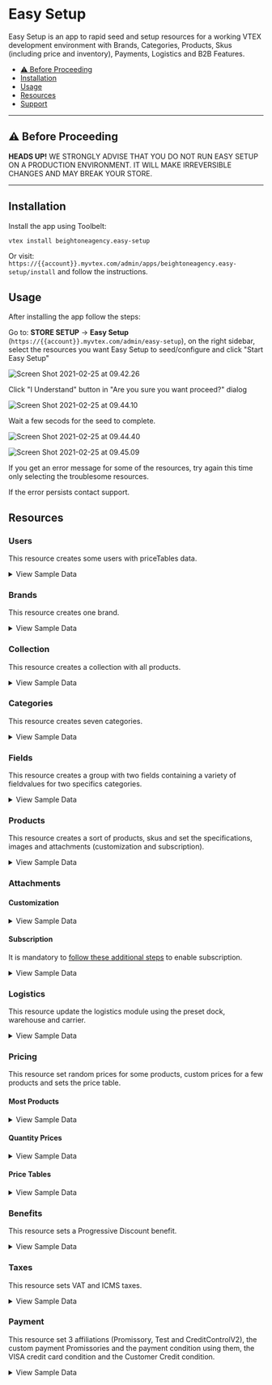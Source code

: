 # Easy Setup

Easy Setup is an app to rapid seed and setup resources for a working VTEX development environment with Brands, Categories, Products, Skus (including price and inventory), Payments, Logistics and B2B Features.

<!-- @import "[TOC]" {cmd="toc" depthFrom=2 depthTo=2 orderedList=false} -->

<!-- code_chunk_output -->

- [:warning: Before Proceeding](#warning-before-proceeding)
- [Installation](#installation)
- [Usage](#usage)
- [Resources](#resources)
- [Support](#support)

<!-- /code_chunk_output -->

---

## :warning: Before Proceeding

**HEADS UP!** WE STRONGLY ADVISE THAT YOU DO NOT RUN EASY SETUP ON A PRODUCTION ENVIRONMENT. IT WILL MAKE IRREVERSIBLE CHANGES AND MAY BREAK YOUR STORE.

---

## Installation

Install the app using Toolbelt:

```sh
vtex install beightoneagency.easy-setup
```

Or visit: `https://{{account}}.myvtex.com/admin/apps/beightoneagency.easy-setup/install` and follow the instructions.

## Usage

After installing the app follow the steps:

Go to: **STORE SETUP** &rarr; **Easy Setup** (`https://{{account}}.myvtex.com/admin/easy-setup`), on the right sidebar, select the resources you want Easy Setup to seed/configure and click "Start Easy Setup"

![Screen Shot 2021-02-25 at 09.42.26](/docs/assets/Screen%20Shot%202021-02-25%20at%2009.42.26.png)

Click "I Understand" button in "Are you sure you want proceed?" dialog

![Screen Shot 2021-02-25 at 09.44.10](/docs/assets/Screen%20Shot%202021-02-25%20at%2009.44.10.png)

Wait a few secods for the seed to complete.

![Screen Shot 2021-02-25 at 09.44.40](/docs/assets/Screen%20Shot%202021-02-25%20at%2009.44.40.png)

![Screen Shot 2021-02-25 at 09.45.09](/docs/assets/Screen%20Shot%202021-02-25%20at%2009.45.09.png)

If you get an error message for some of the resources, try again this time only selecting the troublesome resources.

If the error persists contact support.

## Resources

### Users

This resource creates some users with priceTables data.

<details>
  <summary>View Sample Data</summary>

```
E-mail: john@email.com
PriceTable: platinum

E-mail: steven@email.com
PriceTable: gold

E-mail: chris@email.com
PriceTable: silver
```

</details>

### Brands

This resource creates one brand.

<details>
  <summary>View Sample Data</summary>

```
Name: Brand (9280)
```

</details>

### Collection

This resource creates a collection with all products.

<details>
  <summary>View Sample Data</summary>

```
Name: All
Type: Inclusive
BrandId: 9280 (Brand)
```

</details>

### Categories

This resource creates seven categories.

<details>
  <summary>View Sample Data</summary>

```
Name: Apparel             (9281)
Name: Food and beverage   (9282)
Name: Sporting            (9283)
Name: Agribusiness        (9284)
Name: Home Appliance      (9285)
Name: Computer & Software (9286)
Name: Power tools         (9287)
```

</details>

### Fields

This resource creates a group with two fields containing a variety of fieldvalues for two specifics categories.

<details>
  <summary>View Sample Data</summary>

```
Group: Specifications

Category: Apparel (9281)
Field: Clothes Size
Field Values: S, M, L and XL

Category: Sporting (9283)
Field: Shoes Size
Field Values: 8, 8.5, 9, 9.5 and 10
```

</details>

### Products

This resource creates a sort of products, skus and set the specifications, images and attachments (customization and subscription).

<details>
  <summary>View Sample Data</summary>

```
Category: Apparel (9281)
Products:

    Name: adidas Men's Performance Polo - Blast Blue (880001)
    Skus:
        Name: S     (880010)
        Name: M     (880011)
        Name: L     (880012)
        Name: XL    (880013)

    Name: adidas Men's Performance Polo - Green Night (880002)
    Skus: [{
        Name: S     (880020)
        Name: M     (880021)
        Name: L     (880022)
        Name: XL    (880023)

    Name: adidas Women's Microdot Polo - Night Indigo (880003)
    Skus:
        Name: S     (880030)
        Name: M     (880031)
        Name: L     (880032)
        Name: XL    (880033)

    Name: adidas Women's Microdot Polo - True Pink (880004)
    Skus:
        Name: S     (880040)
        Name: M     (880041)
        Name: L     (880042)
        Name: XL    (880043)

Category: Food and beverage (9282)
Products:

    Name: Yellow Onions (10 lbs.) (880026)
    Sku: _same name_ (880260)

    Name: Cauliflower Fresh (880027)
    Sku: _same name_ (880270)

    Name: Asparagus Green Conventional (880028)
    Sku: _same name_ (880280)

    Name: Fresh Hass Avocadoes (880029)
    Sku: _same name_ (880290)

    Name: Fresh Coconuts (880030)
    Sku: _same name_ (880300)

    Name: Whole Watermelon Mini Fresh (880031)
    Sku: _same name_ (880310)

    Name: Navel Oranges Grown Large Fresh (880032)
    Sku: _same name_ (880320)

    Name: Navel Oranges Grown Large Fresh, Pack of 10 (880039)
    SkuKit: _same name_ (880390)
    SkuComponents: 10un of Navel Oranges Grown Large Fresh

Category: Sporting (9283)
Products:

    Name: Nike Men's Roshe G Spikeless Golf Shoes (880005)
    Skus:
        Name: 8     (880050)
        Name: 8.5   (880051)
        Name: 9     (880052)
        Name: 9.5   (880053)
        Name: 10    (880054)

    Name: Nike Men's Air Max 1 G Spikeless Golf Shoes (880006)
    Skus:
        Name: 8     (880060)
        Name: 8.5   (880061)
        Name: 9     (880062)
        Name: 9.5   (880063)
        Name: 10    (880064)

    Name: Nike Air Max 270 G Spikeless Golf Shoes (880007)
    Skus:
        Name: 8     (880070)
        Name: 8.5   (880071)
        Name: 9     (880072)
        Name: 9.5   (880073)
        Name: 10    (880074)

    Name: Skechers Women's Go Golf Drive 4 Dogs At Play Spikeless Golf Shoes (880008)
    Skus:
        Name: 8     (880080)
        Name: 8.5   (880081)
        Name: 9     (880082)
        Name: 9.5   (880083)
        Name: 10    (880084)

Category: Agribusiness (9284)
Products:

    Name: 2020 APACHE AS1040 (880033)
    Sku: _same name_ (880330)

    Name: 2 POST CANOPY (880034)
    Sku: _same name_ (880340)

    Name: 2020 AMACSA PH390 (880035)
    Sku: _same name_ (880350)

    Name: Faceplate Combine Snout (880036)
    Sku: _same name_ (880360)

    Name: 2016 MK MARTIN ENT MKGB788 Blades/Box Scraper (880037)
    Sku: _same name_ (880370)

    Name: 1998 JOHN DEERE 8400T (880038)
    Sku: _same name_ (880380)

Category: Home Appliance (9285)
Products:

    Name: Weber 45010001 Spirit II E-310 3-Burner Liquid Propane Grill, Black (880021)
    Sku: _same name_ (880210)

    Name: iRobot Roomba 675 Robot Vacuum-Wi-Fi Connectivity, Works with Alexa, Good for Pet Hair, Carpets, Hard Floors, Self-Charging (880022)
    Sku: _same name_ (880220)

    Name: ALROCKET Dehumidifier 35oz(1000ml) Small Dehumidifier for 2100 Cubic Feet (260 sq ft) Portable and Compact Ultra Quiet (880023)
    Sku: _same name_ (880230)

    Name: McCulloch MC1375 Canister Steam Cleaner with 20 Accessories (880024)
    Sku: _same name_ (880240)

    Name: Cuisinart GR-4N 5-in-1 Griddler (880025)
    Sku: _same name_ (880250)

Category: Computer & Software (9286)
Products:

    Name: Acer Aspire Z24-890-UA91 AIO Desktop - Windows 10 (880015)
    Sku: _same name_ (880150)

    Name: Lenovo IdeaCentre AIO 3 - Windows 10 (880016)
    Sku: _same name_ (880160)

    Name: Acer Aspire TC-885-UA92 Desktop - Windows 10 (880017)
    Sku: _same name_ (880170)

    Name: CYBERPOWERPC Gamer Xtreme VR Gaming PC - Windows 10 (880018)
    Sku: _same name_ (880180)

    Name: Acer Aspire 5 Slim Laptop - Windows 10 (880019)
    Sku: _same name_ (880190)

    Name: Jumper EZbook X3 Windows 10 Laptop (880020)
    Sku: _same name_ (880200)

    Name: Acer Aspire z24 890 + Acer Aspire ATC 885 (880040)
    SkuKit: _same name_ (880400)
    SkuComponents:  1un of Acer Aspire Z24-890-UA91 AIO Desktop - Windows 10 (880015)
                    1un of Acer Aspire TC-885-UA92 Desktop - Windows 10 (880017)

Category: Power tools (9287)
Products:

    Name: BLACK+DECKER 20V MAX Drill & Home Tool Kit, 68 Piece (LDX120PK),Black/Orange (880009)
    Sku: _same name_ (880090)

    Name: BLACK+DECKER 20V MAX Cordless Drill / Driver with 30-Piece Accessories (LD120VA) (880010)
    Sku: _same name_ (880100)

    Name: BLACK+DECKER 20V Max Cordless Chainsaw, 10-Inch, Tool Only (LCS1020B) (880011)
    Sku: _same name_ (880110)

    Name: BLACK+DECKER 20V MAX Cordless Drill Combo Kit, 2-Tool (BD2KITCDDI),Black/Orange Impact Combo Kit (880012)
    Sku: _same name_ (880120)

    Name: BLACK+DECKER 20V MAX 5-1/2-Inch Cordless Circular Saw, Tool Only (BDCCS20B) (880013)
    Sku: _same name_ (880130)

    Name: BLACK+DECKER 20V MAX 5-1/2-Inch Cordless Circular Saw (BDCCS20C) (880014)
    Sku: _same name_ (880140)
```

</details>

### Attachments

#### Customization

<details>
  <summary>View Sample Data</summary>

```
Name: T-Shirt Customization (T-Shirt Name - 15 characters)
Products: adidas Men's Performance Polo - Blast Blue (880001)
```

</details>

#### Subscription

It is mandatory to [follow these additional steps](https://help.vtex.com/tutorial/como-configurar-assinatura-v2--1FA9dfE7vJqxBna9Nft5Sj#2-how-to-install-the-subscription-app) to enable subscription.

<details>
  <summary>View Sample Data</summary>

```
Name: Subscription
Products: All from category Food and beverage (9282)
```

</details>

### Logistics

This resource update the logistics module using the preset dock, warehouse and carrier.

<details>
  <summary>View Sample Data</summary>

```
Freight Values:
    Country: BRA
    ZipCodeStart: 0
    ZipCodeEnd: 9999999

    Country: USA
    ZipCodeStart: 0
    ZipCodeEnd: 99999999

Docks:
    Name: Doca Principal (1)
    Country: BRA

    Name: Main Dock (2)
    Country: USA

Warehouse:
    Name: Estoque (1_1)
    Docks:
        Doca Principal (1)
        Main Dock (2)
```

</details>

### Pricing

This resource set random prices for some products, custom prices for a few products and sets the price table.

#### Most Products

<details>
  <summary>View Sample Data</summary>

```
ListPrice: 30.00
BasePrice: between 50.00 and 2000.00
Markup: 0%
```

</details>

#### Quantity Prices

<details>
  <summary>View Sample Data</summary>

```
Product: BLACK+DECKER 20V MAX Cordless Drill / Driver with 30-Piece Accessories (LD120VA) (880100)
ListPrice: null
BasePrice: 100.00
FixedPrices:
Minimum Quantity: 1
Value: 100.00

    Minimum Quantity: 10
    Value: 90.00

    Minimum Quantity: 50
    Value: 80.00

    Minimum Quantity: 100
    Value: 70.00
```

</details>

#### Price Tables

<details>
  <summary>View Sample Data</summary>

```
Name: silver
Percentual Modifier: -5%

Name: gold
Percentual Modifier: -10%

Name: platinum
Percentual Modifier: -15%
```

</details>

### Benefits

This resource sets a Progressive Discount benefit.

<details>
  <summary>View Sample Data</summary>

```
Name: Progressive Discount
Conditions:
Start: 2010-01-01
End: 2070-01-01
Collection: All
Benefit:
  Quantity: 5
  Discount: 5%

  Quantity: 10
  Discount: 15%

  Quantity: 15
  Discount: 25%

  Quantity: 20
  Discount: 35%
```

</details>

### Taxes

This resource sets VAT and ICMS taxes.

<details>
  <summary>View Sample Data</summary>

```
Name: VAT
Condition:
Start: 2010-01-01
End: 2070-01-01
Category: Agribusiness (9284)
Tax: 5%

Name: ICMS
Condition:
Start: 2010-01-01
End: 2070-01-01
Category: Agribusiness (9284)
Tax: 12%
```

</details>

### Payment

This resource set 3 affiliations (Promissory, Test and CreditControlV2), the custom payment Promissories and the payment condition using them, the VISA credit card condition and the Customer Credit condition.

<details>
  <summary>View Sample Data</summary>

```
Affiliation: Promissory
Custom Payment: Promissory (201)
Payment Condition: Promissory

Affiliation: Test
Payment Condition: VISA (credit card)

Affiliation: CreditControlV2
Payment Conditions:
15 days (0% interest)
30 days (0% interest)
15 and 30 days (1% interest)
15, 30 and 45 days (1.5% interest)
```

</details>
